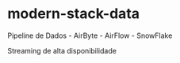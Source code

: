 # modern-stack-data
Pipeline de Dados - AirByte - AirFlow - SnowFlake

Streaming de alta disponibilidade

